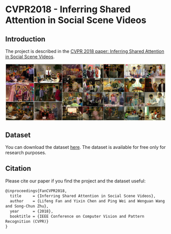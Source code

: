 # CVPR2018 - Inferring Shared Attention in Social Scene Videos

Introduction
----

The project is described in the [CVPR 2018 paper: Inferring Shared Attention in Social Scene Videos](https://lifengfan.github.io/files/cvpr18/CVPR18_SharedAttention.pdf).   

![](https://github.com/LifengFan/Shared-Attention/blob/master/doc/cvpr_intro.jpg)  


Dataset
----

You can download the dataset [here](https://drive.google.com/file/d/1Fp79WQjgOxOXlflZGCh2jlPat8cJenzJ/view). The dataset is available for free only for research purposes.


Citation
----

Please cite our paper if you find the project and the dataset useful:


```
@inproceedings{FanCVPR2018,
  title     = {Inferring Shared Attention in Social Scene Videos},
  author    = {Lifeng Fan and Yixin Chen and Ping Wei and Wenguan Wang and Song-Chun Zhu},
  year      = {2018},
  booktitle = {IEEE Conference on Computer Vision and Pattern Recognition (CVPR)}
}
```
